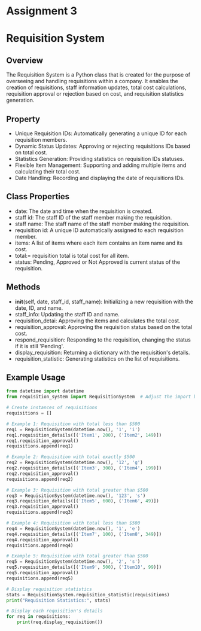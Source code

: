 # Assignment 3 
# Requisition System

## Overview

The Requisition System is a Python class that is created for the purpose of overseeing and handling requisitions within a company. It enables the creation of requisitions, staff information updates, total cost calculations, requisition approval or rejection based on cost, and requisition statistics generation.
## Property

- Unique Requisition IDs: Automatically generating a unique ID for each requisition members.
- Dynamic Status Updates: Approving or rejecting requisitions IDs based on total cost.
- Statistics Generation: Providing statistics on requisition IDs statuses.
- Flexible Item Management: Supporting and adding multiple items and calculating their total cost.
- Date Handling: Recording and displaying the date of requisitions IDs.

## Class Properties

- date: The date and time when the requisition is created.
- staff id: The staff ID of the staff member making the requisition.
- staff name: The staff name of the staff member making the requisition.
- requisition id: A unique ID automatically assigned to each requisition member.
- items: A list of items where each item contains an item name and its cost.
- total:= requisition total is total cost for all item.
- status:  Pending, Approved or Not Approved is current status of the requisition.

## Methods

- __init__(self, date, staff_id, staff_name): Initializing a new requisition with the date,  ID, and name.
- staff_info: Updating the staff ID and name.
- requisition_detai: Approving the items and calculates the total cost.
- requisition_approval: Approving the requisition status based on the total cost.
- respond_requisition: Responding to the requisition, changing the status if it is still 'Pending'.
- display_requisition: Returning a dictionary with the requisition's details.
- requisition_statistic: Generating statistics on the list of requisitions.

## Example Usage

```python
from datetime import datetime
from requisition_system import RequisitionSystem  # Adjust the import based on your file structure

# Create instances of requisitions
requisitions = []

# Example 1: Requisition with total less than $500
req1 = RequisitionSystem(datetime.now(), '1', 'i')
req1.requisition_details([('Item1', 200), ('Item2', 149)])
req1.requisition_approval()
requisitions.append(req1)

# Example 2: Requisition with total exactly $500
req2 = RequisitionSystem(datetime.now(), '12', 'g')
req2.requisition_details([('Item3', 300), ('Item4', 199)])
req2.requisition_approval()
requisitions.append(req2)

# Example 3: Requisition with total greater than $500
req3 = RequisitionSystem(datetime.now(), '123', 's')
req3.requisition_details([('Item5', 600), ('Item6', 49)])
req3.requisition_approval()
requisitions.append(req3)

# Example 4: Requisition with total less than $500
req4 = RequisitionSystem(datetime.now(), '1', 'e')
req4.requisition_details([('Item7', 100), ('Item8', 349)])
req4.requisition_approval()
requisitions.append(req4)

# Example 5: Requisition with total greater than $500
req5 = RequisitionSystem(datetime.now(), '2', 's')
req5.requisition_details([('Item9', 500), ('Item10', 99)])
req5.requisition_approval()
requisitions.append(req5)

# Display requisition statistics
stats = RequisitionSystem.requisition_statistic(requisitions)
print("Requisition Statistics:", stats)

# Display each requisition's details
for req in requisitions:
    print(req.display_requisition())
 
